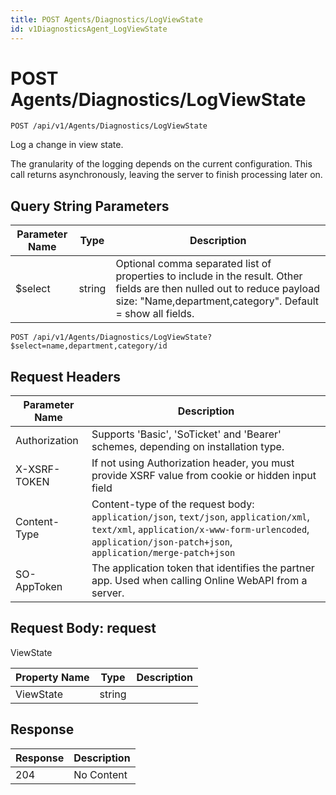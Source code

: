 ```yaml
---
title: POST Agents/Diagnostics/LogViewState
id: v1DiagnosticsAgent_LogViewState
---
```


# POST Agents/Diagnostics/LogViewState

```http
POST /api/v1/Agents/Diagnostics/LogViewState
```

Log a change in view state.

The granularity of the logging depends on the current configuration. This call returns asynchronously, leaving the server to finish processing later on.





## Query String Parameters

| Parameter Name | Type |  Description |
|----------------|------|--------------|
| $select | string |  Optional comma separated list of properties to include in the result. Other fields are then nulled out to reduce payload size: "Name,department,category". Default = show all fields. |

```http
POST /api/v1/Agents/Diagnostics/LogViewState?$select=name,department,category/id
```


## Request Headers

| Parameter Name | Description |
|----------------|-------------|
| Authorization  | Supports 'Basic', 'SoTicket' and 'Bearer' schemes, depending on installation type. |
| X-XSRF-TOKEN   | If not using Authorization header, you must provide XSRF value from cookie or hidden input field |
| Content-Type | Content-type of the request body: `application/json`, `text/json`, `application/xml`, `text/xml`, `application/x-www-form-urlencoded`, `application/json-patch+json`, `application/merge-patch+json` |
| SO-AppToken | The application token that identifies the partner app. Used when calling Online WebAPI from a server. |

## Request Body: request  

ViewState 

| Property Name | Type |  Description |
|----------------|------|--------------|
| ViewState | string |  |


## Response


| Response | Description |
|----------------|-------------|
| 204 | No Content |